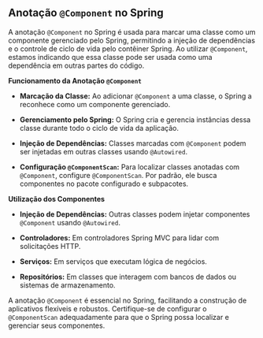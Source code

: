 ## Anotação `@Component` no Spring

A anotação `@Component` no Spring é usada para marcar uma classe como um componente gerenciado pelo Spring, permitindo a injeção de dependências e o controle de ciclo de vida pelo contêiner Spring. Ao utilizar `@Component`, estamos indicando que essa classe pode ser usada como uma dependência em outras partes do código.

**Funcionamento da Anotação `@Component`**

- **Marcação da Classe:** Ao adicionar `@Component` a uma classe, o Spring a reconhece como um componente gerenciado.

- **Gerenciamento pelo Spring:** O Spring cria e gerencia instâncias dessa classe durante todo o ciclo de vida da aplicação.

- **Injeção de Dependências:** Classes marcadas com `@Component` podem ser injetadas em outras classes usando `@Autowired`.

- **Configuração `@ComponentScan`:** Para localizar classes anotadas com `@Component`, configure `@ComponentScan`. Por padrão, ele busca componentes no pacote configurado e subpacotes.

**Utilização dos Componentes**

- **Injeção de Dependências:** Outras classes podem injetar componentes `@Component` usando `@Autowired`.

- **Controladores:** Em controladores Spring MVC para lidar com solicitações HTTP.

- **Serviços:** Em serviços que executam lógica de negócios.

- **Repositórios:** Em classes que interagem com bancos de dados ou sistemas de armazenamento.

A anotação `@Component` é essencial no Spring, facilitando a construção de aplicativos flexíveis e robustos. Certifique-se de configurar o `@ComponentScan` adequadamente para que o Spring possa localizar e gerenciar seus componentes.
